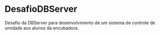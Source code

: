 # DesafioDBServer
Desafio da DBServer para desenvolvimento de um sistema de controle de umidade aos alunos da encubadora.
